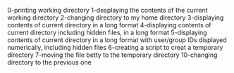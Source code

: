 0-printing working directory
1-desplaying the contents of the current working directory
2-changing directory to my home directory
3-displaying contents of current directory in a long format
4-displaying contents of current directory including hidden files, in a long format
5-displaying contents of current directory in a long format with user/group IDs displayed numerically, including hidden files
6-creating a script to creat a temporary directory
7-moving the file betty to the temporary directory
10-changing directory to the previous one
